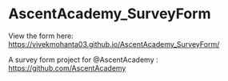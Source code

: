# AscentAcademy_SurveyForm
View the form here: https://vivekmohanta03.github.io/AscentAcademy_SurveyForm/



A survey form project for @AscentAcademy : https://github.com/AscentAcademy
